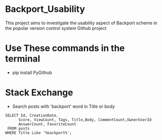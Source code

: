 # Backport_Usability
This project aims to investigate the usability aspect of Backport scheme in the popular version control system Github project

# Use These commands in the terminal
- pip install PyGithub

# Stack Exchange
 - Search posts with 'backport' word in Title or body
 ```
SELECT Id, CreationDate,
       Score, ViewCount, Tags, Title,Body, CommentCount,OwnerUserId
       AnswerCount, FavoriteCount
  FROM posts
 WHERE Title Like '%backport%';

```